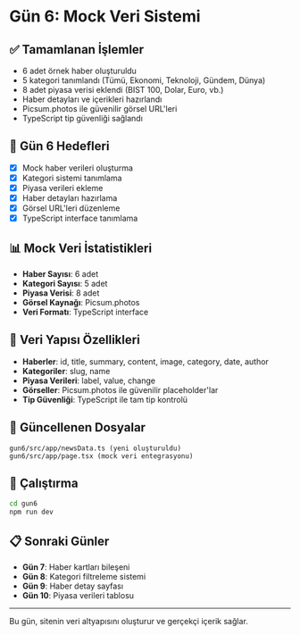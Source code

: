# Gün 6: Mock Veri Sistemi

## ✅ Tamamlanan İşlemler
- 6 adet örnek haber oluşturuldu
- 5 kategori tanımlandı (Tümü, Ekonomi, Teknoloji, Gündem, Dünya)
- 8 adet piyasa verisi eklendi (BIST 100, Dolar, Euro, vb.)
- Haber detayları ve içerikleri hazırlandı
- Picsum.photos ile güvenilir görsel URL'leri
- TypeScript tip güvenliği sağlandı

## 🎯 Gün 6 Hedefleri
- [x] Mock haber verileri oluşturma
- [x] Kategori sistemi tanımlama
- [x] Piyasa verileri ekleme
- [x] Haber detayları hazırlama
- [x] Görsel URL'leri düzenleme
- [x] TypeScript interface tanımlama

## 📊 Mock Veri İstatistikleri
- **Haber Sayısı**: 6 adet
- **Kategori Sayısı**: 5 adet
- **Piyasa Verisi**: 8 adet
- **Görsel Kaynağı**: Picsum.photos
- **Veri Formatı**: TypeScript interface

## 🎨 Veri Yapısı Özellikleri
- **Haberler**: id, title, summary, content, image, category, date, author
- **Kategoriler**: slug, name
- **Piyasa Verileri**: label, value, change
- **Görseller**: Picsum.photos ile güvenilir placeholder'lar
- **Tip Güvenliği**: TypeScript ile tam tip kontrolü

## 📁 Güncellenen Dosyalar
```
gun6/src/app/newsData.ts (yeni oluşturuldu)
gun6/src/app/page.tsx (mock veri entegrasyonu)
```

## 🚀 Çalıştırma
```bash
cd gun6
npm run dev
```

## 📋 Sonraki Günler
- **Gün 7**: Haber kartları bileşeni
- **Gün 8**: Kategori filtreleme sistemi
- **Gün 9**: Haber detay sayfası
- **Gün 10**: Piyasa verileri tablosu

---

Bu gün, sitenin veri altyapısını oluşturur ve gerçekçi içerik sağlar.
